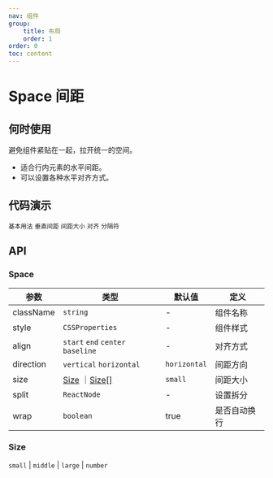 ```yaml
---
nav: 组件
group: 
    title: 布局
    order: 1
order: 0
toc: content
---
```


# Space 间距


## 何时使用

避免组件紧贴在一起，拉开统一的空间。

- 适合行内元素的水平间距。
- 可以设置各种水平对齐方式。

## 代码演示

<code src="../../packages/ui/examples/space/basic.tsx" description="相邻组件水平间距。">基本用法</code>
<code src="../../packages/ui/examples/space/direction-vertical.tsx" description="相邻组件垂直间距。">垂直间距</code>
<code src="../../packages/ui/examples/space/size.tsx" description="使用 size 设置元素之间的间距，预设了 `small`、`middle`、`medium`、`large` 四种尺寸，也可以自定义间距，若不设置 `size`，则默认为 `small`。">间距大小</code>
<code src="../../packages/ui/examples/space/align.tsx" description="设置对齐模式。">对齐</code>
<code src="../../packages/ui/examples/space/split.tsx" description="相邻组件分隔符。">分隔符</code>


## API

### Space

| **参数** | **类型** | **默认值** | **定义** |
| --- | --- | --- | --- |
| className | `string`              | -        | 组件名称       |
| style     | `CSSProperties`       | -        | 组件样式	    |
| align     | `start` `end` `center` `baseline` | -            | 对齐方式	        |
| direction | `vertical` `horizontal`           | `horizontal` | 间距方向	        |
| size      | [Size](#size) ｜[Size[]](#size)   | `small`      | 间距大小	        |
| split     | `ReactNode`                       | -            | 设置拆分	        |
| wrap      | `boolean`                         | true         | 是否自动换行        |

### Size

`small` | `middle` | `large` | `number`